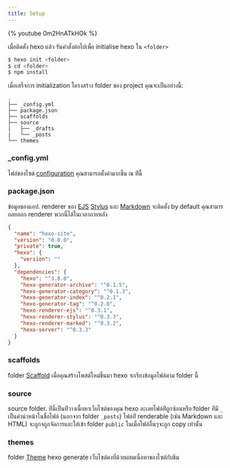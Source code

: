 ```yaml
---
title: Setup
---
```


{% youtube 0m2HnATkHOk %}

เมื่อติดตั้ง hexo แล้ว รันคำสั่งต่อไปเพื่อ initialise hexo ใน `<folder>`

``` bash
$ hexo init <folder>
$ cd <folder>
$ npm install
```

เมื่อเสร็จการ initialization โครงสร้าง folder ของ project คุณจะเป็นอย่างนี้:

``` plain
.
├── _config.yml
├── package.json
├── scaffolds
├── source
|   ├── _drafts
|   └── _posts
└── themes
```

### _config.yml

ไฟล์ของไซต์ [configuration](configuration.html)  คุณสามารถตั้งค่ามากขึ้น ณ 
ท่ีนี้

### package.json

ข้อมูลของแอป. renderer ของ [EJS](https://ejs.co/)  [Stylus](http://learnboost.github.io/stylus/) และ  [Markdown](http://daringfireball.net/projects/markdown/) 
จะติดตั้ง by default คุณสามารถลยออก renderer พวกนี้ได้ในเวลาภายหลัง

``` json package.json
{
  "name": "hexo-site",
  "version": "0.0.0",
  "private": true,
  "hexo": {
    "version": ""
  },
  "dependencies": {
    "hexo": "^3.8.0",
    "hexo-generator-archive": "^0.1.5",
    "hexo-generator-category": "^0.1.3",
    "hexo-generator-index": "^0.2.1",
    "hexo-generator-tag": "^0.2.0",
    "hexo-renderer-ejs": "^0.3.1",
    "hexo-renderer-stylus": "^0.3.3",
    "hexo-renderer-marked": "^0.3.2",
    "hexo-server": "^0.3.3"
  }
}
```

### scaffolds

folder [Scaffold](writing.html#Scaffolds) เมื่อคุณสร้างโพสต์ใหม่ขึ้นมา hexo 
จะเรียงข้อมูลไฟล์ตาม folder นี้


### source


source folder. ท่ีนี้เป็นท่ีวางเนื้อหาเว็บไซต์ของคุณ hexo 
ละเลยไฟล์ท่ีถูกซ่อนหรือ folder ท่ีมี `_` เป็นคำนำหน้าในชื่อไฟล์ (นอกจาก 
folder `_posts`)  ไฟล์ท่ี renderable (เช่น Markdown และ HTML) 
จะถูกจถูกจัดการและใส่เข้า folder `public` ในเมื่อไฟล์อื่นๆจะถูก copy เท่านั้น


### themes

folder [Theme](themes.html)  hexo generate เว็บไซต์คงที่ด้วยผสมเนื่อหาของไซต์กับธีม
